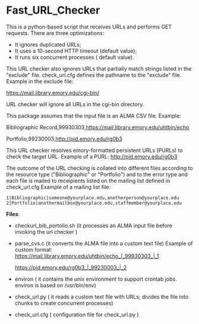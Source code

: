 # Fast_URL_Checker

This is a python-based script that receives URLs and performs GET requests.
There are three optimizations:
   - It ignores duplicated URLs;
   - It uses a 10-second HTTP timeout (default value);
   - It runs six concurrent processes ( default value).
 
 This URL checker also ignores URLs that partially match
 strings listed in the "exclude" file. check_url.cfg defines the pathname 
 to the "exclude" file. Example in the exclude file:
 
  https://mail.library.emory.edu/cgi-bin/
  
  URL checker will ignore all URLs in the cgi-bin directory.
  
 
 This package assumes that the input file is an ALMA CSV file.
  Example:
  
  Bibliographic Record,99930303,https://mail.library.emory.edu/uhtbin/echo 
  
  Portfolio,99230003,http://pid.emory.edu/rg0b3
  
  This URL checker resolves emory-formatted persistent URLs (PURLs) to check
  the target URL. Example of a PURL: http://pid.emory.edu/rg0b3 
  
  The outcome of the URL checking is collated into different files according to
  the resource type ("Bibliographic" or "Portfolio") and to the error type and each file
  is mailed to receipients listed on the mailing list defined in check_url.cfg 
  Example of a mailing list file:
  
    1|Bibliographic|someone@yourplace.edu,anotherperson@yourplace.edu
    2|Portfolio|anothermailbox@yourplace.edu,staffmember@yourplace.edu
  
  
  **Files**:
  
  -  checkurl_bib_portolio.sh (it processes an ALMA input file before invoking the url checker )
       
  -  parse_cvs.c (it converts the ALMA file into a custom text file)
       Example of custom format:
       https://mail.library.emory.edu/uhtbin/echo_|_99930303_|_1
       
       https://pid.emory.edu/rg0b3_|_99230003_|_2 
  -  environ ( it contains the unix environment to support crontab jobs. environ is based on /usr/bin/env)
  
   
  -  check_url.py ( it reads a custom text file with URLs; divides the file into
       chunks to create concurrent processes)
  
  -   check_url.cfg ( configuration file for check_url.py )
  
